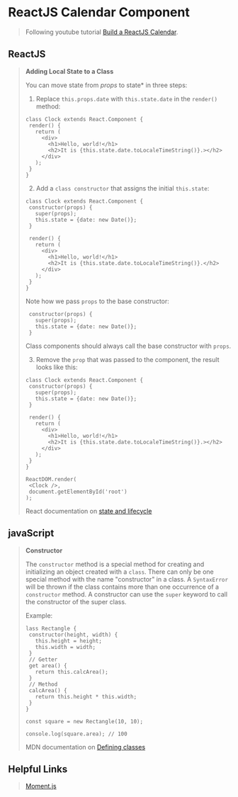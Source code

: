 

ReactJS Calendar Component
===================
> Following youtube tutorial [Build a ReactJS Calendar](https://www.youtube.com/watch?v=9U0uTNfY1UA).
>

ReactJS
-------------
>
>**Adding Local State to a Class**
>
>You can move state from *props* to state* in three steps:
>1. Replace ```this.props.date``` with ```this.state.date``` in the ```render()``` method:
>
>```
>class Clock extends React.Component {
>  render() {
>    return (
>      <div>
>        <h1>Hello, world!</h1>
>        <h2>It is {this.state.date.toLocaleTimeString()}.></h2>
>      </div>
>    );
>  }
>}
>
>```
>
>2. Add a ```class constructor``` that assigns the initial ```this.state```:
>
>```
>class Clock extends React.Component {
>  constructor(props) {
>    super(props);
>    this.state = {date: new Date()};
>  }
>
>  render() {
>    return (
>      <div>
>        <h1>Hello, world!</h1>
>        <h2>It is {this.state.date.toLocaleTimeString()}.</h2>
>      </div>
>    );
>  }
>}
>
>```
>
>Note how we pass ```props``` to the base constructor:
>```
>  constructor(props) {
>    super(props);
>    this.state = {date: new Date()};
>  }
>
>```
>
>Class components should always call the base constructor with ```props```.
>
>3. Remove the ```prop``` that was passed to the component, the result looks like this:
>
>```
>class Clock extends React.Component {
>  constructor(props) {
>    super(props);
>    this.state = {date: new Date()};
>  }
>
>  render() {
>    return (
>      <div>
>        <h1>Hello, world!</h1>
>        <h2>It is {this.state.date.toLocaleTimeString()}.></h2>
>      </div>
>    );
>  }
>}
>
>ReactDOM.render(
>  <Clock />,
>  document.getElementById('root')
>);
>```
>
>
>React documentation on [state and lifecycle](https://reactjs.org/docs/state-and-lifecycle.html)
>

javaScript
-------------
>
>**Constructor**
>
>The ```constructor``` method is a special method for creating and initializing an object created with a ```class```. There can only be one special method with the name "constructor" in a class. A ```SyntaxError``` will be thrown if the class contains more than one occurrence of a ```constructor``` method. A constructor can use the ```super``` keyword to call the constructor of the super class.
>
>Example:
>```
>lass Rectangle {
>  constructor(height, width) {
>    this.height = height;
>    this.width = width;
>  }
>  // Getter
>  get area() {
>    return this.calcArea();
>  }
>  // Method
>  calcArea() {
>    return this.height * this.width;
>  }
>}
>
>const square = new Rectangle(10, 10);
>
>console.log(square.area); // 100
>
>```
>
>
>
>
>MDN documentation on [Defining classes](https://developer.mozilla.org/en-US/docs/Web/JavaScript/Reference/Classes#Constructor)
>

Helpful Links
-------------
>
> [Moment.js](https://momentjs.com/)
